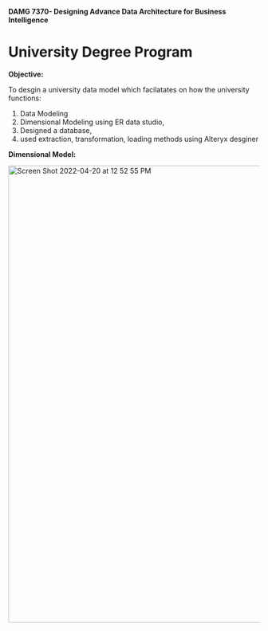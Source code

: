 **DAMG 7370- Designing Advance Data Architecture for Business Intelligence**

# University Degree Program

**Objective:** 

To desgin a university data model which facilatates on how the university functions:

1) Data Modeling
2) Dimensional Modeling using ER data studio,
3) Designed a database,
4) used extraction, transformation, loading methods using Alteryx desginer

**Dimensional Model:**

<img width="918" alt="Screen Shot 2022-04-20 at 12 52 55 PM" src="https://user-images.githubusercontent.com/96019418/164297064-2dcd09ed-8eba-4c29-81b9-72d7a4433d12.png">
